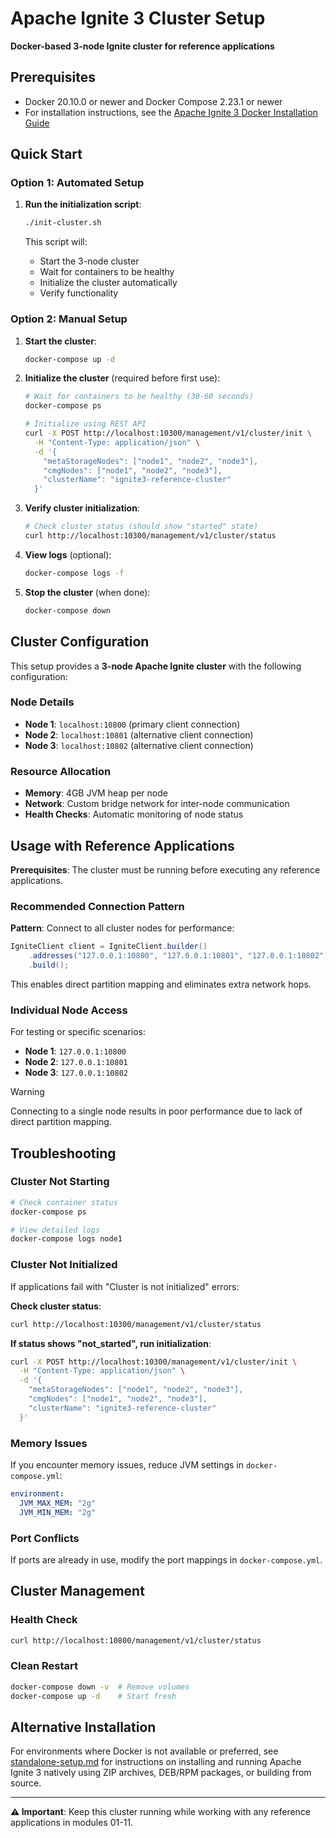 # Apache Ignite 3 Cluster Setup

**Docker-based 3-node Ignite cluster for reference applications**

## Prerequisites

- Docker 20.10.0 or newer and Docker Compose 2.23.1 or newer
- For installation instructions, see the [Apache Ignite 3 Docker Installation Guide](https://ignite.apache.org/docs/ignite3/latest/installation/installing-using-docker)

## Quick Start

### Option 1: Automated Setup

1. **Run the initialization script**:

   ```bash
   ./init-cluster.sh
   ```

   This script will:
   - Start the 3-node cluster
   - Wait for containers to be healthy
   - Initialize the cluster automatically
   - Verify functionality

### Option 2: Manual Setup

1. **Start the cluster**:

   ```bash
   docker-compose up -d
   ```

2. **Initialize the cluster** (required before first use):

   ```bash
   # Wait for containers to be healthy (30-60 seconds)
   docker-compose ps
   
   # Initialize using REST API
   curl -X POST http://localhost:10300/management/v1/cluster/init \
     -H "Content-Type: application/json" \
     -d '{
       "metaStorageNodes": ["node1", "node2", "node3"],
       "cmgNodes": ["node1", "node2", "node3"],
       "clusterName": "ignite3-reference-cluster"
     }'
   ```

3. **Verify cluster initialization**:

   ```bash
   # Check cluster status (should show "started" state)
   curl http://localhost:10300/management/v1/cluster/status
   ```

4. **View logs** (optional):

   ```bash
   docker-compose logs -f
   ```

5. **Stop the cluster** (when done):

   ```bash
   docker-compose down
   ```

## Cluster Configuration

This setup provides a **3-node Apache Ignite cluster** with the following configuration:

### Node Details

- **Node 1**: `localhost:10800` (primary client connection)
- **Node 2**: `localhost:10801` (alternative client connection)  
- **Node 3**: `localhost:10802` (alternative client connection)

### Resource Allocation

- **Memory**: 4GB JVM heap per node
- **Network**: Custom bridge network for inter-node communication
- **Health Checks**: Automatic monitoring of node status

## Usage with Reference Applications

**Prerequisites**: The cluster must be running before executing any reference applications.

### Recommended Connection Pattern

**Pattern**: Connect to all cluster nodes for performance:

```java
IgniteClient client = IgniteClient.builder()
    .addresses("127.0.0.1:10800", "127.0.0.1:10801", "127.0.0.1:10802")
    .build();
```

This enables direct partition mapping and eliminates extra network hops.

### Individual Node Access

For testing or specific scenarios:

- **Node 1**: `127.0.0.1:10800`
- **Node 2**: `127.0.0.1:10801`
- **Node 3**: `127.0.0.1:10802`

> [!WARNING]
> Connecting to a single node results in poor performance due to lack of direct partition mapping.

## Troubleshooting

### Cluster Not Starting

```bash
# Check container status
docker-compose ps

# View detailed logs
docker-compose logs node1
```

### Cluster Not Initialized

If applications fail with "Cluster is not initialized" errors:

**Check cluster status**:

```bash
curl http://localhost:10300/management/v1/cluster/status
```

**If status shows "not_started", run initialization**:

```bash
curl -X POST http://localhost:10300/management/v1/cluster/init \
  -H "Content-Type: application/json" \
  -d '{
    "metaStorageNodes": ["node1", "node2", "node3"],
    "cmgNodes": ["node1", "node2", "node3"], 
    "clusterName": "ignite3-reference-cluster"
  }'
```

### Memory Issues

If you encounter memory issues, reduce JVM settings in `docker-compose.yml`:

```yaml
environment:
  JVM_MAX_MEM: "2g"
  JVM_MIN_MEM: "2g"
```

### Port Conflicts

If ports are already in use, modify the port mappings in `docker-compose.yml`.

## Cluster Management

### Health Check

```bash
curl http://localhost:10800/management/v1/cluster/status
```

### Clean Restart

```bash
docker-compose down -v  # Remove volumes
docker-compose up -d    # Start fresh
```

## Alternative Installation

For environments where Docker is not available or preferred, see [standalone-setup.md](standalone-setup.md) for instructions on installing and running Apache Ignite 3 natively using ZIP archives, DEB/RPM packages, or building from source.

---

**⚠️ Important**: Keep this cluster running while working with any reference applications in modules 01-11.
